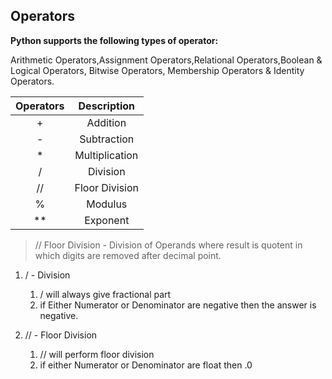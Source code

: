 ## Operators

**Python supports the following types of operator:** 

Arithmetic Operators,Assignment Operators,Relational Operators,Boolean & Logical Operators, Bitwise Operators, Membership Operators & Identity Operators.

| Operators | Description |
| :-----------: | :-----------: |
|+|Addition|
|-|Subtraction|
|*|Multiplication|
|/|Division|
|//|Floor Division|
|%|Modulus|
|**|Exponent|

> // Floor Division - Division of Operands where result is quotent in which digits are removed after decimal point.

1. / - Division
   1. / will always give fractional part
   2. if Either Numerator or Denominator are negative then the answer is negative.

2. // - Floor Division 
   1. // will perform floor division
   2. if either Numerator or Denominator are float then .0 